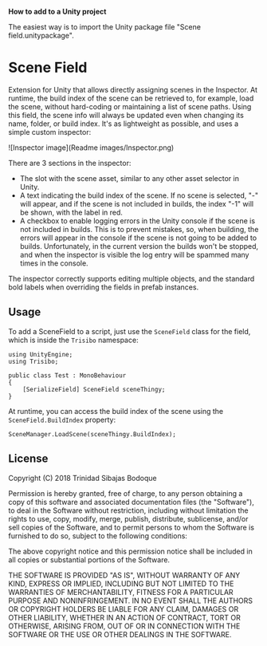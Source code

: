 **How to add to a Unity project**

The easiest way is to import the Unity package file "Scene field.unitypackage".



Scene Field
===========

Extension for Unity that allows directly assigning scenes in the Inspector. At runtime, the build index of the scene can be retrieved to, for example, load the scene, without hard-coding or maintaining a list of scene paths. Using this field, the scene info will always be updated even when changing its name, folder, or build index. It's as lightweight as possible, and uses a simple custom inspector:

![Inspector image](Readme images/Inspector.png)

There are 3 sections in the inspector:

*   The slot with the scene asset, similar to any other asset selector in Unity.
*   A text indicating the build index of the scene. If no scene is selected, "-" will appear, and if the scene is not included in builds, the index "-1" will be shown, with the label in red.
*   A checkbox to enable logging errors in the Unity console if the scene is not included in builds. This is to prevent mistakes, so, when building, the errors will appear in the console if the scene is not going to be added to builds. Unfortunately, in the current version the builds won't be stopped, and when the inspector is visible the log entry will be spammed many times in the console.

The inspector correctly supports editing multiple objects, and the standard bold labels when overriding the fields in prefab instances.



Usage
-----

To add a SceneField to a script, just use the `SceneField` class for the field, which is inside the `Trisibo` namespace:

    using UnityEngine;
    using Trisibo;
    
    public class Test : MonoBehaviour
    {
        [SerializeField] SceneField sceneThingy;
    }

At runtime, you can access the build index of the scene using the `SceneField.BuildIndex` property:

    SceneManager.LoadScene(sceneThingy.BuildIndex);



License
-------

Copyright (C) 2018 Trinidad Sibajas Bodoque

Permission is hereby granted, free of charge, to any person obtaining a copy of this software and associated documentation files (the "Software"), to deal in the Software without restriction, including without limitation the rights to use, copy, modify, merge, publish, distribute, sublicense, and/or sell copies of the Software, and to permit persons to whom the Software is furnished to do so, subject to the following conditions:

The above copyright notice and this permission notice shall be included in all copies or substantial portions of the Software.

THE SOFTWARE IS PROVIDED "AS IS", WITHOUT WARRANTY OF ANY KIND, EXPRESS OR IMPLIED, INCLUDING BUT NOT LIMITED TO THE WARRANTIES OF MERCHANTABILITY, FITNESS FOR A PARTICULAR PURPOSE AND NONINFRINGEMENT. IN NO EVENT SHALL THE AUTHORS OR COPYRIGHT HOLDERS BE LIABLE FOR ANY CLAIM, DAMAGES OR OTHER LIABILITY, WHETHER IN AN ACTION OF CONTRACT, TORT OR OTHERWISE, ARISING FROM, OUT OF OR IN CONNECTION WITH THE SOFTWARE OR THE USE OR OTHER DEALINGS IN THE SOFTWARE.